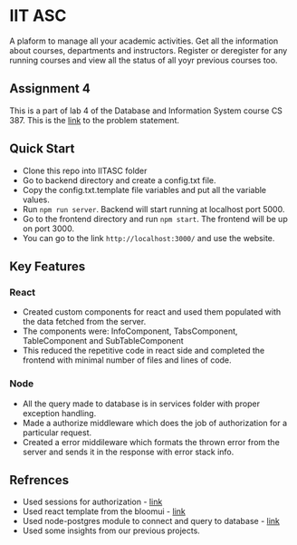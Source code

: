 
# IIT ASC

A plaform to manage all your academic activities. Get all the information about courses, departments and instructors. Register or deregister for any running courses and view all the status of all yoyr previous courses too.

## Assignment 4

This is a part of lab 4 of the Database and Information System course CS 387. This is the [link](https://docs.google.com/document/d/1Nyfxgeh0ZIxUICmX9Qq3v9JfCLjH0NjrCL_nalfbGYM/edit) to the problem statement.

## Quick Start

* Clone this repo into IITASC folder
* Go to backend directory and create a config.txt file.
* Copy the config.txt.template file variables and put all the variable values.
* Run `npm run server`. Backend will start running at localhost port 5000.
* Go to the frontend directory and run `npm start`. The frontend will be up on port 3000.
* You can go to the link `http://localhost:3000/` and use the website.

## Key Features

### React
* Created custom components for react and used them populated with the data fetched from the server.
* The components were: InfoComponent, TabsComponent, TableComponent and SubTableComponent
* This reduced the repetitive code in react side and completed the frontend with minimal number of files and lines of code.

### Node
* All the query made to database is in services folder with proper exception handling.
* Made a authorize middleware which does the job of authorization for a particular request. 
* Created a error middileware which formats the thrown error from the server and sends it in the response with error stack info.

## Refrences

* Used sessions for authorization - [link](https://www.section.io/engineering-education/session-management-in-nodejs-using-expressjs-and-express-session/)
* Used react template from the bloomui - [link](https://bloomui.com/product/tokyo-free-black-react-javascript-material-ui-admin-dashboard/)
* Used node-postgres module to connect and query to database - [link](https://node-postgres.com/)
* Used some insights from our previous projects.


